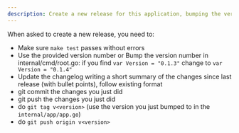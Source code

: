 ```yaml
---
description: Create a new release for this application, bumping the version and updating the changelog
---
```


When asked to create a new release, you need to:
- Make sure `make test` passes without errors
- Use the provided version number or
  Bump the version number in internal/cmd/root.go:
  if you find `var Version = "0.1.3"` change to `var Version = "0.1.4"`
- Update the changelog writing a short summary of the changes since last release (with bullet points), follow existing format
- git commit the changes you just did
- git push the changes you just did
- do `git tag v<version>` (use the version you just bumped to in the `internal/app/app.go`)
- do `git push origin v<version>`
